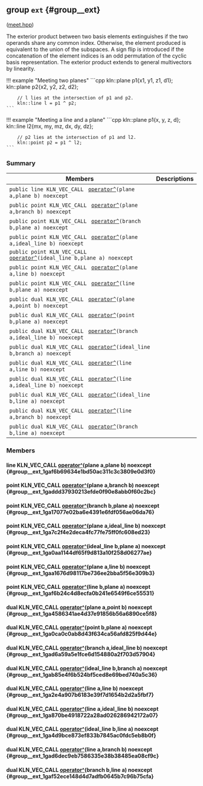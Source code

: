 ## group `ext` {#group__ext}

([meet.hpp](../../api/undefined#meet_8hpp))

The exterior product between two basis elements extinguishes if the two operands share any common index. Otherwise, the element produced is equivalent to the union of the subspaces. A sign flip is introduced if the concatenation of the element indices is an odd permutation of the cyclic basis representation. The exterior product extends to general multivectors by linearity.

!!! example "Meeting two planes" 
    ```cpp
        kln::plane p1{x1, y1, z1, d1};
        kln::plane p2{x2, y2, z2, d2};
    
        // l lies at the intersection of p1 and p2.
        kln::line l = p1 ^ p2;
    ```
    

!!! example "Meeting a line and a plane" 
    ```cpp
        kln::plane p1{x, y, z, d};
        kln::line l2{mx, my, mz, dx, dy, dz};
    
        // p2 lies at the intersection of p1 and l2.
        kln::point p2 = p1 ^ l2;
    ```

### Summary

 Members                        | Descriptions                                
--------------------------------|---------------------------------------------
`public line KLN_VEC_CALL ` [`operator^`](#group__ext_1gaf6b69634e1bd50ac311c3c3809e0d3f0)`(plane a,plane b) noexcept`             | 
`public point KLN_VEC_CALL ` [`operator^`](#group__ext_1gaddd37930213efde0f90e8abb0f60c2bc)`(plane a,branch b) noexcept`             | 
`public point KLN_VEC_CALL ` [`operator^`](#group__ext_1ga17077e02ba6e4391e6fdf056ae06da76)`(branch b,plane a) noexcept`             | 
`public point KLN_VEC_CALL ` [`operator^`](#group__ext_1ga7c2f4e2deca4fc77fe75ff0fc608ed23)`(plane a,ideal_line b) noexcept`             | 
`public point KLN_VEC_CALL ` [`operator^`](#group__ext_1ga0aa1144df65f9d813a10f258d06277ae)`(ideal_line b,plane a) noexcept`             | 
`public point KLN_VEC_CALL ` [`operator^`](#group__ext_1gaa1676d98117be736ee2bba5f56e309b3)`(plane a,line b) noexcept`             | 
`public point KLN_VEC_CALL ` [`operator^`](#group__ext_1gaf6b24c4d8ecfa0b241e6549f6ce55531)`(line b,plane a) noexcept`             | 
`public dual KLN_VEC_CALL ` [`operator^`](#group__ext_1ga4586341ae4d37e91856b56a6890ce5f8)`(plane a,point b) noexcept`             | 
`public dual KLN_VEC_CALL ` [`operator^`](#group__ext_1ga0ca0c0ab8d43f634ca56afd825f9d44e)`(point b,plane a) noexcept`             | 
`public dual KLN_VEC_CALL ` [`operator^`](#group__ext_1gad6a59a5e1fce6d154880a2f703d57904)`(branch a,ideal_line b) noexcept`             | 
`public dual KLN_VEC_CALL ` [`operator^`](#group__ext_1gab85e4f6b524bf5ced8e69bed740a5c36)`(ideal_line b,branch a) noexcept`             | 
`public dual KLN_VEC_CALL ` [`operator^`](#group__ext_1ga2e4a907b6183e39f7d1654b2d2a5fbf7)`(line a,line b) noexcept`             | 
`public dual KLN_VEC_CALL ` [`operator^`](#group__ext_1ga870be4918722a28ad026286942172a07)`(line a,ideal_line b) noexcept`             | 
`public dual KLN_VEC_CALL ` [`operator^`](#group__ext_1ga4d9bce873ef833b7845ac0fdc5eb8b0f)`(ideal_line b,line a) noexcept`             | 
`public dual KLN_VEC_CALL ` [`operator^`](#group__ext_1gad6dec9eb7586335e38b38485ea08cf9c)`(line a,branch b) noexcept`             | 
`public dual KLN_VEC_CALL ` [`operator^`](#group__ext_1gaf52ece148d4d7adfb0645b7c96b75cfa)`(branch b,line a) noexcept`             | 

### Members

#### line KLN_VEC_CALL  [operator^](#group__ext_1gaf6b69634e1bd50ac311c3c3809e0d3f0)(plane a,plane b) noexcept  {#group__ext_1gaf6b69634e1bd50ac311c3c3809e0d3f0}

#### point KLN_VEC_CALL  [operator^](#group__ext_1gaddd37930213efde0f90e8abb0f60c2bc)(plane a,branch b) noexcept  {#group__ext_1gaddd37930213efde0f90e8abb0f60c2bc}

#### point KLN_VEC_CALL  [operator^](#group__ext_1ga17077e02ba6e4391e6fdf056ae06da76)(branch b,plane a) noexcept  {#group__ext_1ga17077e02ba6e4391e6fdf056ae06da76}

#### point KLN_VEC_CALL  [operator^](#group__ext_1ga7c2f4e2deca4fc77fe75ff0fc608ed23)(plane a,ideal_line b) noexcept  {#group__ext_1ga7c2f4e2deca4fc77fe75ff0fc608ed23}

#### point KLN_VEC_CALL  [operator^](#group__ext_1ga0aa1144df65f9d813a10f258d06277ae)(ideal_line b,plane a) noexcept  {#group__ext_1ga0aa1144df65f9d813a10f258d06277ae}

#### point KLN_VEC_CALL  [operator^](#group__ext_1gaa1676d98117be736ee2bba5f56e309b3)(plane a,line b) noexcept  {#group__ext_1gaa1676d98117be736ee2bba5f56e309b3}

#### point KLN_VEC_CALL  [operator^](#group__ext_1gaf6b24c4d8ecfa0b241e6549f6ce55531)(line b,plane a) noexcept  {#group__ext_1gaf6b24c4d8ecfa0b241e6549f6ce55531}

#### dual KLN_VEC_CALL  [operator^](#group__ext_1ga4586341ae4d37e91856b56a6890ce5f8)(plane a,point b) noexcept  {#group__ext_1ga4586341ae4d37e91856b56a6890ce5f8}

#### dual KLN_VEC_CALL  [operator^](#group__ext_1ga0ca0c0ab8d43f634ca56afd825f9d44e)(point b,plane a) noexcept  {#group__ext_1ga0ca0c0ab8d43f634ca56afd825f9d44e}

#### dual KLN_VEC_CALL  [operator^](#group__ext_1gad6a59a5e1fce6d154880a2f703d57904)(branch a,ideal_line b) noexcept  {#group__ext_1gad6a59a5e1fce6d154880a2f703d57904}

#### dual KLN_VEC_CALL  [operator^](#group__ext_1gab85e4f6b524bf5ced8e69bed740a5c36)(ideal_line b,branch a) noexcept  {#group__ext_1gab85e4f6b524bf5ced8e69bed740a5c36}

#### dual KLN_VEC_CALL  [operator^](#group__ext_1ga2e4a907b6183e39f7d1654b2d2a5fbf7)(line a,line b) noexcept  {#group__ext_1ga2e4a907b6183e39f7d1654b2d2a5fbf7}

#### dual KLN_VEC_CALL  [operator^](#group__ext_1ga870be4918722a28ad026286942172a07)(line a,ideal_line b) noexcept  {#group__ext_1ga870be4918722a28ad026286942172a07}

#### dual KLN_VEC_CALL  [operator^](#group__ext_1ga4d9bce873ef833b7845ac0fdc5eb8b0f)(ideal_line b,line a) noexcept  {#group__ext_1ga4d9bce873ef833b7845ac0fdc5eb8b0f}

#### dual KLN_VEC_CALL  [operator^](#group__ext_1gad6dec9eb7586335e38b38485ea08cf9c)(line a,branch b) noexcept  {#group__ext_1gad6dec9eb7586335e38b38485ea08cf9c}

#### dual KLN_VEC_CALL  [operator^](#group__ext_1gaf52ece148d4d7adfb0645b7c96b75cfa)(branch b,line a) noexcept  {#group__ext_1gaf52ece148d4d7adfb0645b7c96b75cfa}


